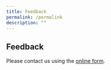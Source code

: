 ```yaml
---
title: Feedback
permalink: /permalink
description: ""
---
```

## Feedback 

Please contact us using the 
[online form](https://form.gov.sg/6306e6e2284992001310d761).